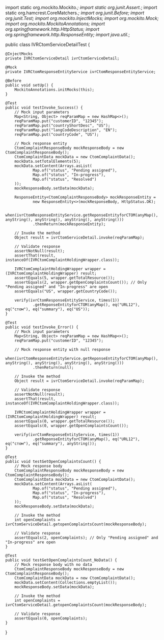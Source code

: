 import static org.mockito.Mockito.*;
import static org.junit.Assert.*;
import static org.hamcrest.CoreMatchers.*;
import org.junit.Before;
import org.junit.Test;
import org.mockito.InjectMocks;
import org.mockito.Mock;
import org.mockito.MockitoAnnotations;
import org.springframework.http.HttpStatus;
import org.springframework.http.ResponseEntity;
import java.util.*;

public class IVRCtomServiceDetailTest {

    @InjectMocks
    private IVRCtomServiceDetail ivrCtomServiceDetail;

    @Mock
    private IVRCtomResponseEntityService ivrCtomResponseEntityService;

    @Before
    public void setUp() {
        MockitoAnnotations.initMocks(this);
    }

    @Test
    public void testInvoke_Success() {
        // Mock input parameters
        Map<String, Object> reqParamMap = new HashMap<>();
        reqParamMap.put("customerID", "12345");
        reqParamMap.put("countryShortDesc", "US");
        reqParamMap.put("langCodeDescription", "EN");
        reqParamMap.put("countryCode", "US");

        // Mock response entity
        CtomComplaintResponseBody mockResponseBody = new CtomComplaintResponseBody();
        CtomComplaintData mockData = new CtomComplaintData();
        mockData.setTotalElements(5);
        mockData.setContent(Arrays.asList(
                Map.of("status", "Pending assigned"),
                Map.of("status", "In-progress"),
                Map.of("status", "Resolved")
        ));
        mockResponseBody.setData(mockData);

        ResponseEntity<CtomComplaintResponseBody> mockResponseEntity =
                new ResponseEntity<>(mockResponseBody, HttpStatus.OK);

        when(ivrCtomResponseEntityService.getReponseEntityforCTOM(anyMap(), anyString(), anyString(), anyString(), anyString()))
                .thenReturn(mockResponseEntity);

        // Invoke the method
        Object result = ivrCtomServiceDetail.invoke(reqParamMap);

        // Validate response
        assertNotNull(result);
        assertThat(result, instanceOf(IVRCtomComplaintHoldingWrapper.class));

        IVRCtomComplaintHoldingWrapper wrapper = (IVRCtomComplaintHoldingWrapper) result;
        assertEquals(5, wrapper.getTotalResource());
        assertEquals(2, wrapper.getOpenComplaintsCount()); // Only "Pending assigned" and "In-progress" are open
        assertEquals("US", wrapper.getCountryCode());

        verify(ivrCtomResponseEntityService, times(1))
                .getReponseEntityforCTOM(anyMap(), eq("URL12"), eq("стом"), eq("summary"), eq("US"));
    }

    @Test
    public void testInvoke_Error() {
        // Mock input parameters
        Map<String, Object> reqParamMap = new HashMap<>();
        reqParamMap.put("customerID", "12345");

        // Mock response entity with null response
        when(ivrCtomResponseEntityService.getReponseEntityforCTOM(anyMap(), anyString(), anyString(), anyString(), anyString()))
                .thenReturn(null);

        // Invoke the method
        Object result = ivrCtomServiceDetail.invoke(reqParamMap);

        // Validate response
        assertNotNull(result);
        assertThat(result, instanceOf(IVRCtomComplaintHoldingWrapper.class));

        IVRCtomComplaintHoldingWrapper wrapper = (IVRCtomComplaintHoldingWrapper) result;
        assertEquals(0, wrapper.getTotalResource());
        assertEquals(0, wrapper.getOpenComplaintsCount());

        verify(ivrCtomResponseEntityService, times(1))
                .getReponseEntityforCTOM(anyMap(), eq("URL12"), eq("стом"), eq("summary"), anyString());
    }

    @Test
    public void testGetOpenComplaintsCount() {
        // Mock response body
        CtomComplaintResponseBody mockResponseBody = new CtomComplaintResponseBody();
        CtomComplaintData mockData = new CtomComplaintData();
        mockData.setContent(Arrays.asList(
                Map.of("status", "Pending assigned"),
                Map.of("status", "In-progress"),
                Map.of("status", "Resolved")
        ));
        mockResponseBody.setData(mockData);

        // Invoke the method
        int openComplaints = ivrCtomServiceDetail.getopenComplaintsCount(mockResponseBody);

        // Validate response
        assertEquals(2, openComplaints); // Only "Pending assigned" and "In-progress" are open
    }

    @Test
    public void testGetOpenComplaintsCount_NoData() {
        // Mock response body with no data
        CtomComplaintResponseBody mockResponseBody = new CtomComplaintResponseBody();
        CtomComplaintData mockData = new CtomComplaintData();
        mockData.setContent(Collections.emptyList());
        mockResponseBody.setData(mockData);

        // Invoke the method
        int openComplaints = ivrCtomServiceDetail.getopenComplaintsCount(mockResponseBody);

        // Validate response
        assertEquals(0, openComplaints);
    }
}
